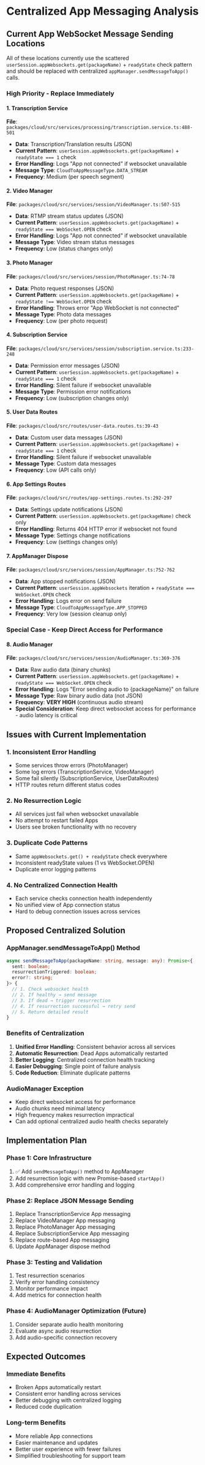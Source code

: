 # Centralized App Messaging Analysis

## Current App WebSocket Message Sending Locations

All of these locations currently use the scattered `userSession.appWebsockets.get(packageName)` + `readyState` check pattern and should be replaced with centralized `appManager.sendMessageToApp()` calls.

### **High Priority - Replace Immediately**

#### **1. Transcription Service**
**File**: `packages/cloud/src/services/processing/transcription.service.ts:488-501`
- **Data**: Transcription/Translation results (JSON)
- **Current Pattern**: `userSession.appWebsockets.get(packageName)` + `readyState === 1` check
- **Error Handling**: Logs "App not connected" if websocket unavailable
- **Message Type**: `CloudToAppMessageType.DATA_STREAM`
- **Frequency**: Medium (per speech segment)

#### **2. Video Manager**
**File**: `packages/cloud/src/services/session/VideoManager.ts:507-515`
- **Data**: RTMP stream status updates (JSON)
- **Current Pattern**: `userSession.appWebsockets.get(packageName)` + `readyState === WebSocket.OPEN` check
- **Error Handling**: Logs "App not connected" if websocket unavailable
- **Message Type**: Video stream status messages
- **Frequency**: Low (status changes only)

#### **3. Photo Manager**
**File**: `packages/cloud/src/services/session/PhotoManager.ts:74-78`
- **Data**: Photo request responses (JSON)
- **Current Pattern**: `userSession.appWebsockets.get(packageName)` + `readyState !== WebSocket.OPEN` check
- **Error Handling**: Throws error "App WebSocket is not connected"
- **Message Type**: Photo data messages
- **Frequency**: Low (per photo request)

#### **4. Subscription Service**
**File**: `packages/cloud/src/services/session/subscription.service.ts:233-248`
- **Data**: Permission error messages (JSON)
- **Current Pattern**: `userSession.appWebsockets.get(packageName)` + `readyState === 1` check
- **Error Handling**: Silent failure if websocket unavailable
- **Message Type**: Permission error notifications
- **Frequency**: Low (subscription changes only)

#### **5. User Data Routes**
**File**: `packages/cloud/src/routes/user-data.routes.ts:39-43`
- **Data**: Custom user data messages (JSON)
- **Current Pattern**: `userSession.appWebsockets.get(packageName)` + `readyState === 1` check
- **Error Handling**: Silent failure if websocket unavailable
- **Message Type**: Custom data messages
- **Frequency**: Low (API calls only)

#### **6. App Settings Routes**
**File**: `packages/cloud/src/routes/app-settings.routes.ts:292-297`
- **Data**: Settings update notifications (JSON)
- **Current Pattern**: `userSession.appWebsockets.get(packageName)` check only
- **Error Handling**: Returns 404 HTTP error if websocket not found
- **Message Type**: Settings change notifications
- **Frequency**: Low (settings changes only)

#### **7. AppManager Dispose**
**File**: `packages/cloud/src/services/session/AppManager.ts:752-762`
- **Data**: App stopped notifications (JSON)
- **Current Pattern**: `userSession.appWebsockets` iteration + `readyState === WebSocket.OPEN` check
- **Error Handling**: Logs error on send failure
- **Message Type**: `CloudToAppMessageType.APP_STOPPED`
- **Frequency**: Very low (session cleanup only)

### **Special Case - Keep Direct Access for Performance**

#### **8. Audio Manager**
**File**: `packages/cloud/src/services/session/AudioManager.ts:369-376`
- **Data**: Raw audio data (binary chunks)
- **Current Pattern**: `userSession.appWebsockets.get(packageName)` + `readyState === WebSocket.OPEN` check
- **Error Handling**: Logs "Error sending audio to {packageName}" on failure
- **Message Type**: Raw binary audio data (not JSON)
- **Frequency**: **VERY HIGH** (continuous audio stream)
- **Special Consideration**: Keep direct websocket access for performance - audio latency is critical

## Issues with Current Implementation

### **1. Inconsistent Error Handling**
- Some services throw errors (PhotoManager)
- Some log errors (TranscriptionService, VideoManager)
- Some fail silently (SubscriptionService, UserDataRoutes)
- HTTP routes return different status codes

### **2. No Resurrection Logic**
- All services just fail when websocket unavailable
- No attempt to restart failed Apps
- Users see broken functionality with no recovery

### **3. Duplicate Code Patterns**
- Same `appWebsockets.get() + readyState` check everywhere
- Inconsistent readyState values (1 vs WebSocket.OPEN)
- Duplicate error logging patterns

### **4. No Centralized Connection Health**
- Each service checks connection health independently
- No unified view of App connection status
- Hard to debug connection issues across services

## Proposed Centralized Solution

### **AppManager.sendMessageToApp() Method**
```typescript
async sendMessageToApp(packageName: string, message: any): Promise<{
  sent: boolean;
  resurrectionTriggered: boolean;
  error?: string;
}> {
  // 1. Check websocket health
  // 2. If healthy → send message
  // 3. If dead → trigger resurrection
  // 4. If resurrection successful → retry send
  // 5. Return detailed result
}
```

### **Benefits of Centralization**
1. **Unified Error Handling**: Consistent behavior across all services
2. **Automatic Resurrection**: Dead Apps automatically restarted
3. **Better Logging**: Centralized connection health tracking
4. **Easier Debugging**: Single point of failure analysis
5. **Code Reduction**: Eliminate duplicate patterns

### **AudioManager Exception**
- Keep direct websocket access for performance
- Audio chunks need minimal latency
- High frequency makes resurrection impractical
- Can add optional centralized audio health checks separately

## Implementation Plan

### **Phase 1: Core Infrastructure**
1. ✅ Add `sendMessageToApp()` method to AppManager
2. Add resurrection logic with new Promise-based `startApp()`
3. Add comprehensive error handling and logging

### **Phase 2: Replace JSON Message Sending**
1. Replace TranscriptionService App messaging
2. Replace VideoManager App messaging
3. Replace PhotoManager App messaging
4. Replace SubscriptionService App messaging
5. Replace route-based App messaging
6. Update AppManager dispose method

### **Phase 3: Testing and Validation**
1. Test resurrection scenarios
2. Verify error handling consistency
3. Monitor performance impact
4. Add metrics for connection health

### **Phase 4: AudioManager Optimization (Future)**
1. Consider separate audio health monitoring
2. Evaluate async audio resurrection
3. Add audio-specific connection recovery

## Expected Outcomes

### **Immediate Benefits**
- Broken Apps automatically restart
- Consistent error handling across services
- Better debugging with centralized logging
- Reduced code duplication

### **Long-term Benefits**
- More reliable App connections
- Easier maintenance and updates
- Better user experience with fewer failures
- Simplified troubleshooting for support team